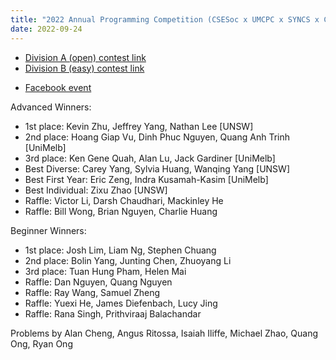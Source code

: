 ```yaml
---
title: "2022 Annual Programming Competition (CSESoc x UMCPC x SYNCS x CISSA x CPMSoc x UWA PCS)"
date: 2022-09-24
---
```


- [Division A (open) contest link](https://www.hackerrank.com/2022-annual-programming-competition-division-a)
- [Division B (easy) contest link](https://www.hackerrank.com/2022-annual-programming-competition-division-b)
<!--more-->
- [Facebook event](https://www.facebook.com/events/839336007056056)

Advanced Winners:
    
- 1st place: Kevin Zhu, Jeffrey Yang, Nathan Lee [UNSW]
- 2nd place: Hoang Giap Vu, Dinh Phuc Nguyen, Quang Anh Trinh [UniMelb]
- 3rd place: Ken Gene Quah, Alan Lu, Jack Gardiner [UniMelb]
- Best Diverse: Carey Yang, Sylvia Huang, Wanqing Yang [UNSW]
- Best First Year: Eric Zeng, Indra Kusamah-Kasim [UniMelb]
- Best Individual: Zixu Zhao [UNSW]
- Raffle: Victor Li, Darsh Chaudhari, Mackinley He
- Raffle: Bill Wong, Brian Nguyen, Charlie Huang

Beginner Winners:
    
- 1st place: Josh Lim, Liam Ng, Stephen Chuang
- 2nd place: Bolin Yang, Junting Chen, Zhuoyang Li
- 3rd place: Tuan Hung Pham, Helen Mai
- Raffle: Dan Nguyen, Quang Nguyen
- Raffle: Ray Wang, Samuel Zheng
- Raffle: Yuexi He, James Diefenbach, Lucy Jing
- Raffle: Rana Singh, Prithviraaj Balachandar

Problems by Alan Cheng, Angus Ritossa, Isaiah Iliffe, Michael Zhao, Quang Ong, Ryan Ong